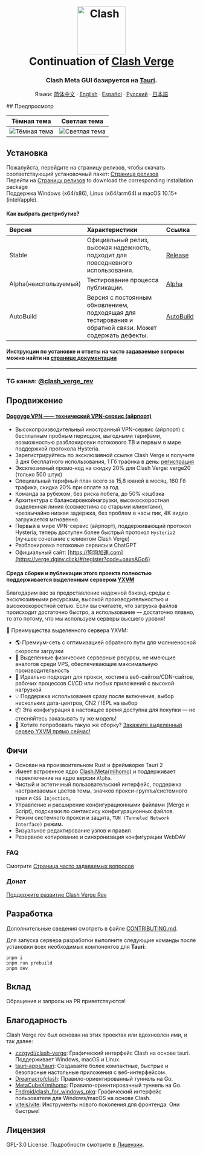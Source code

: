 <h1 align="center">
  <img src="../src-tauri/icons/icon.png" alt="Clash" width="128" />
  <br>
  Continuation of <a href="https://github.com/zzzgydi/clash-verge">Clash Verge</a>
  <br>
</h1>

<h3 align="center">
Clash Meta GUI базируется на <a href="https://github.com/tauri-apps/tauri">Tauri</a>.
</h3>

<p align="center">
  Языки:
  <a href="../README.md">简体中文</a> ·
  <a href="./README_en.md">English</a> ·
  <a href="./README_es.md">Español</a> ·
  <a href="./README_ru.md">Русский</a> ·
  <a href="./README_ja.md">日本語</a>
</p>
## Предпросмотр

| Тёмная тема                        | Светлая тема                         |
| ---------------------------------- | ------------------------------------ |
| ![Тёмная тема](./preview_dark.png) | ![Светлая тема](./preview_light.png) |

## Установка

Пожалуйста, перейдите на страницу релизов, чтобы скачать соответствующий установочный пакет: [Страница релизов](https://github.com/clash-verge-rev/clash-verge-rev/releases)<br>
Перейти на [Страницу релизов](https://github.com/clash-verge-rev/clash-verge-rev/releases) to download the corresponding installation package<br>
Поддержка Windows (x64/x86), Linux (x64/arm64) и macOS 10.15+ (intel/apple).

#### Как выбрать дистрибутив?

| Версия                | Характеристики                                                                                          | Ссылка                                                                                 |
| :-------------------- | :------------------------------------------------------------------------------------------------------ | :------------------------------------------------------------------------------------- |
| Stable                | Официальный релиз, высокая надежность, подходит для повседневного использования.                        | [Release](https://github.com/clash-verge-rev/clash-verge-rev/releases)                 |
| Alpha(неиспользуемый) | Тестирование процесса публикации.                                                                       | [Alpha](https://github.com/clash-verge-rev/clash-verge-rev/releases/tag/alpha)         |
| AutoBuild             | Версия с постоянным обновлением, подходящая для тестирования и обратной связи. Может содержать дефекты. | [AutoBuild](https://github.com/clash-verge-rev/clash-verge-rev/releases/tag/autobuild) |

#### Инструкции по установке и ответы на часто задаваемые вопросы можно найти на [странице документации](https://clash-verge-rev.github.io/)

---

### TG канал: [@clash_verge_rev](https://t.me/clash_verge_re)

## Продвижение

#### [Doggygo VPN —— технический VPN-сервис (айрпорт)](https://verge.dginv.click/#/register?code=oaxsAGo6)

- Высокопроизводительный иностранный VPN-сервис (айрпорт) с бесплатным пробным периодом, выгодными тарифами, возможностью разблокировки потокового ТВ и первым в мире поддержкой протокола Hysteria.
- Зарегистрируйтесь по эксклюзивной ссылке Clash Verge и получите 3 дня бесплатного использования, 1 Гб трафика в день: [регистрация](https://verge.dginv.click/#/register?code=oaxsAGo6)
- Эксклюзивный промо-код на скидку 20% для Clash Verge: verge20 (только 500 штук)
- Специальный тарифный план всего за 15,8 юаней в месяц, 160 Гб трафика, скидка 20% при оплате за год
- Команда за рубежом, без риска побега, до 50% кэшбэка
- Архитектура с балансировкойнагрузки, высокоскоростная выделенная линия (совместима со старыми клиентами), чрезвычайно низкая задержка, без проблем в часы пик, 4K видео загружается мгновенно
- Первый в мире VPN-сервис (айрпорт), поддерживающий протокол Hysteria, теперь доступен более быстрый протокол `Hysteria2` (лучшее сочетание с клиентом Clash Verge)
- Разблокировка потоковые сервисы и ChatGPT
- Официальный сайт: [https://狗狗加速.com](https://verge.dginv.click/#/register?code=oaxsAGo6)

#### Среда сборки и публикации этого проекта полностью поддерживается выделенным сервером [YXVM](https://yxvm.com/aff.php?aff=827)

Благодарим вас за предоставление надежной бэкэнд-среды с эксклюзивными ресурсами, высокой производительностью и высокоскоростной сетью. Если вы считаете, что загрузка файлов происходит достаточно быстро, а использование — достаточно плавно, то это потому, что мы используем серверы высшего уровня!

🧩 Преимущества выделенного сервера YXVM:

- 🌎 Премиум-сеть с оптимизацией обратного пути для молниеносной скорости загрузки
- 🔧 Выделенные физические серверные ресурсы, не имеющие аналогов среди VPS, обеспечивающие максимальную производительность
- 🧠 Идеально подходит для прокси, хостинга веб-сайтов/CDN-сайтов, рабочих процессов CI/CD или любых приложений с высокой нагрузкой
- 💡 Поддержка использования сразу после включения, выбор нескольких дата-центров, CN2 / IEPL на выбор
- 📦 Эта конфигурация в настоящее время доступна для покупки — не стесняйтесь заказывать ту же модель!
- 🎯 Хотите попробовать такую же сборку? [Закажите выделенный сервер YXVM прямо сейчас!](https://yxvm.com/aff.php?aff=827)

## Фичи

- Основан на произвоительном Rust и фреймворке Tauri 2
- Имеет встроенное ядро [Clash.Meta(mihomo)](https://github.com/MetaCubeX/mihomo) и поддерживает переключение на ядро версии `Alpha`.
- Чистый и эстетичный пользовательский интерфейс, поддержка настраиваемых цветов темы, значков прокси-группы/системного трея и `CSS Injection`。
- Управление и расширение конфигурационными файлами (Merge и Script), подсказки по синтаксису конфигурационных файлов.
- Режим системного прокси и защита, `TUN (Tunneled Network Interface)` режим.
- Визуальное редактирование узлов и правил
- Резервное копирование и синхронизация конфигурации WebDAV

### FAQ

Смотрите [Страница часто задаваемых вопросов](https://clash-verge-rev.github.io/faq/windows.html)

### Донат

[Поддержите развитие Clash Verge Rev](https://github.com/sponsors/clash-verge-rev)

## Разработка

Дополнительные сведения смотреть в файле [CONTRIBUTING.md](../CONTRIBUTING.md).

Для запуска сервера разработки выполните следующие команды после установки всех необходимых компонентов для **Tauri**:

```shell
pnpm i
pnpm run prebuild
pnpm dev
```

## Вклад

Обращения и запросы на PR приветствуются!

## Благодарность

Clash Verge rev был основан на этих проектах или вдохновлен ими, и так далее:

- [zzzgydi/clash-verge](https://github.com/zzzgydi/clash-verge): Графический интерфейс Clash на основе tauri. Поддерживает Windows, macOS и Linux.
- [tauri-apps/tauri](https://github.com/tauri-apps/tauri): Создавайте более компактные, быстрые и безопасные настольные приложения с веб-интерфейсом.
- [Dreamacro/clash](https://github.com/Dreamacro/clash): Правило-ориентированный туннель на Go.
- [MetaCubeX/mihomo](https://github.com/MetaCubeX/mihomo): Правило-ориентированный туннель на Go.
- [Fndroid/clash_for_windows_pkg](https://github.com/Fndroid/clash_for_windows_pkg): Графический интерфейс пользователя для Windows/macOS на основе Clash.
- [vitejs/vite](https://github.com/vitejs/vite): Инструменты нового поколения для фронтенда. Они быстрые!

## Лицензия

GPL-3.0 License. Подробности смотрите в [Лицензии](../LICENSE).
